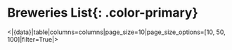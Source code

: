 # **Breweries List**{: .color-primary}

<|{data}|table|columns=columns|page_size=10|page_size_options=[10, 50, 100]|filter=True|>